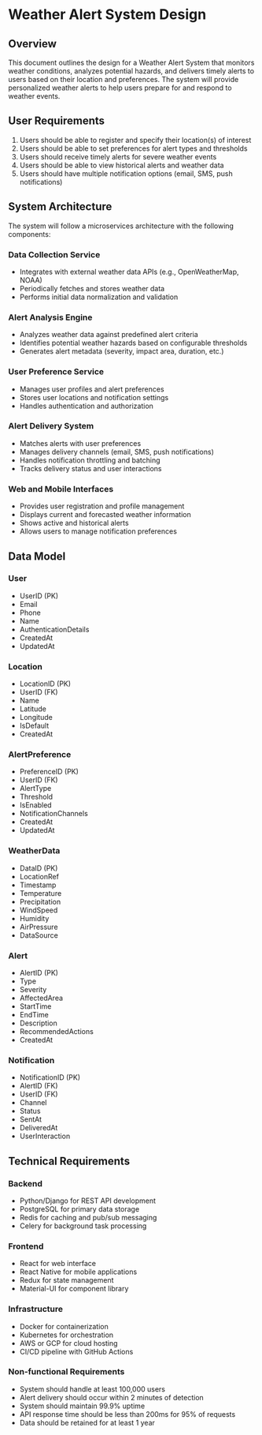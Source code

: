 # Weather Alert System Design

## Overview

This document outlines the design for a Weather Alert System that monitors weather conditions, analyzes potential hazards, and delivers timely alerts to users based on their location and preferences. The system will provide personalized weather alerts to help users prepare for and respond to weather events.

## User Requirements

1. Users should be able to register and specify their location(s) of interest
2. Users should be able to set preferences for alert types and thresholds
3. Users should receive timely alerts for severe weather events
4. Users should be able to view historical alerts and weather data
5. Users should have multiple notification options (email, SMS, push notifications)

## System Architecture

The system will follow a microservices architecture with the following components:

### Data Collection Service
- Integrates with external weather data APIs (e.g., OpenWeatherMap, NOAA)
- Periodically fetches and stores weather data
- Performs initial data normalization and validation

### Alert Analysis Engine
- Analyzes weather data against predefined alert criteria
- Identifies potential weather hazards based on configurable thresholds
- Generates alert metadata (severity, impact area, duration, etc.)

### User Preference Service
- Manages user profiles and alert preferences
- Stores user locations and notification settings
- Handles authentication and authorization

### Alert Delivery System
- Matches alerts with user preferences
- Manages delivery channels (email, SMS, push notifications)
- Handles notification throttling and batching
- Tracks delivery status and user interactions

### Web and Mobile Interfaces
- Provides user registration and profile management
- Displays current and forecasted weather information
- Shows active and historical alerts
- Allows users to manage notification preferences

## Data Model

### User
- UserID (PK)
- Email
- Phone
- Name
- AuthenticationDetails
- CreatedAt
- UpdatedAt

### Location
- LocationID (PK)
- UserID (FK)
- Name
- Latitude
- Longitude
- IsDefault
- CreatedAt

### AlertPreference
- PreferenceID (PK)
- UserID (FK)
- AlertType
- Threshold
- IsEnabled
- NotificationChannels
- CreatedAt
- UpdatedAt

### WeatherData
- DataID (PK)
- LocationRef
- Timestamp
- Temperature
- Precipitation
- WindSpeed
- Humidity
- AirPressure
- DataSource

### Alert
- AlertID (PK)
- Type
- Severity
- AffectedArea
- StartTime
- EndTime
- Description
- RecommendedActions
- CreatedAt

### Notification
- NotificationID (PK)
- AlertID (FK)
- UserID (FK)
- Channel
- Status
- SentAt
- DeliveredAt
- UserInteraction

## Technical Requirements

### Backend
- Python/Django for REST API development
- PostgreSQL for primary data storage
- Redis for caching and pub/sub messaging
- Celery for background task processing

### Frontend
- React for web interface
- React Native for mobile applications
- Redux for state management
- Material-UI for component library

### Infrastructure
- Docker for containerization
- Kubernetes for orchestration
- AWS or GCP for cloud hosting
- CI/CD pipeline with GitHub Actions

### Non-functional Requirements
- System should handle at least 100,000 users
- Alert delivery should occur within 2 minutes of detection
- System should maintain 99.9% uptime
- API response time should be less than 200ms for 95% of requests
- Data should be retained for at least 1 year
